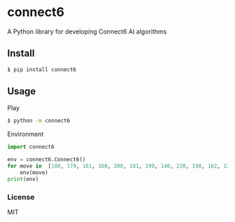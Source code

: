 # connect6
A Python library for developing Connect6 AI algorithms


## Install
```bash
$ pip install connect6
```


## Usage
Play
```bash
$ python -m connect6
```
Environment
```python
import connect6

env = connect6.Connect6()
for move in  [180, 179, 161, 160, 200, 181, 199, 140, 220, 198, 162, 120]:
    env(move)
print(env)
```

### License
MIT
